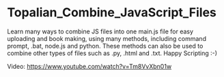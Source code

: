 # Topalian_Combine_JavaScript_Files
Learn many ways to combine JS files into one main.js file for easy uploading and book making, using many methods, including command prompt, .bat, node.js and python. These methods can also be used to combine other types of files such as .py, .html and .txt. Happy Scripting :-)

Video: https://www.youtube.com/watch?v=Tm8VvXbn01w
